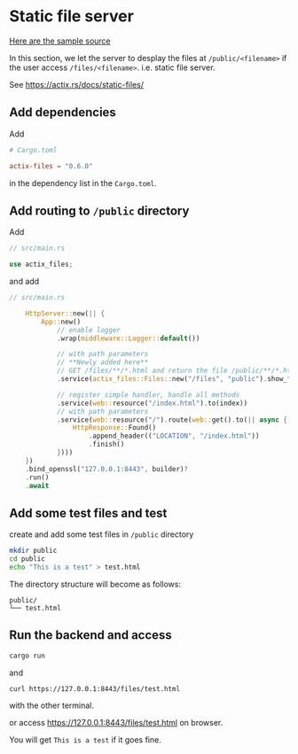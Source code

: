 # Static file server

[Here are the sample source](https://github.com/sano-jin/rust-hands-on-wiki/tree/master/static-file-server)

In this section, we let the server to desplay the files at `/public/<filename>`
if the user access `/files/<filename>`.
i.e. static file server.

See <https://actix.rs/docs/static-files/>

## Add dependencies

Add

```toml
# Cargo.toml

actix-files = "0.6.0"
```

in the dependency list in the `Cargo.toml`.

## Add routing to `/public` directory

Add

```rust
// src/main.rs

use actix_files;
```

and add

```rust
// src/main.rs

    HttpServer::new(|| {
        App::new()
            // enable logger
            .wrap(middleware::Logger::default())

            // with path parameters
            // **Newly added here**
            // GET /files/**/*.html and return the file /public/**/*.html
            .service(actix_files::Files::new("/files", "public").show_files_listing())

            // register simple handler, handle all methods
            .service(web::resource("/index.html").to(index))
            // with path parameters
            .service(web::resource("/").route(web::get().to(|| async {
                HttpResponse::Found()
                    .append_header(("LOCATION", "/index.html"))
                    .finish()
            })))
    })
    .bind_openssl("127.0.0.1:8443", builder)?
    .run()
    .await
```

## Add some test files and test

create and add some test files in `/public` directory

```sh
mkdir public
cd public
echo "This is a test" > test.html
```

The directory structure will become as follows:

```
public/
└── test.html
```

## Run the backend and access

```sh
cargo run
```

and

```sh
curl https://127.0.0.1:8443/files/test.html
```

with the other terminal.

or access <https://127.0.0.1:8443/files/test.html> on browser.

You will get `This is a test` if it goes fine.
